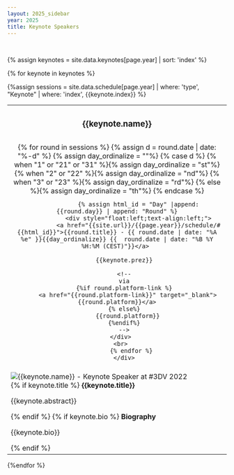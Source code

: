 ```yaml
---
layout: 2025_sidebar
year: 2025
title: Keynote Speakers
---
```


<br>

{% assign keynotes = site.data.keynotes[page.year] | sort: 'index' %}



{% for keynote in keynotes %}

{%assign sessions = site.data.schedule[page.year] | where: 'type', "Keynote" | where: 'index', {{keynote.index}} %}


<table class="table  table-striped" id="{{keynote.name | remove: " "}}">
<tr class="bg-dark text-light">
   <th colspan="2"  style="text-align:center;"><h3>{{keynote.name}}</h3>
   </th>
</tr>
<tr></tr>
<tr>
	<td style="text-align:center; padding:10px;">
		<div style="float:left;">
			{% for round in sessions %}
				{% assign d = round.date | date: "%-d" %}
				{% assign day_ordinalize = ""%}
				{% case d %}
				  {% when "1" or "21" or "31" %}{% assign day_ordinalize = "st"%}
				  {% when "2" or "22" %}{% assign day_ordinalize = "nd"%}
				  {% when "3" or "23" %}{% assign day_ordinalize = "rd"%}
				  {% else %}{% assign day_ordinalize = "th"%}
				{% endcase %}
			
				{% assign html_id = "Day" |append: {{round.day}} | append: "Round" %}
				<div style="float:left;text-align:left;">
				<a href="{{site.url}}/{{page.year}}/schedule/#{{html_id}}">{{round.title}} - {{ round.date | date: "%A %e" }}{{day_ordinalize}} {{  round.date | date: "%B %Y %H:%M (CEST)"}}</a> 

        {{keynote.prez}}
        
        <!--
        via
        {%if round.platform-link %}
          <a href="{{round.platform-link}}" target="_blank">{{round.platform}}</a>
        {% else%}
          {{round.platform}}
        {%endif%}
        -->
      </div>
      <br>
			{% endfor %}
		</div>
	
  <!--
  <div style="float:right; text-align: right;">
			Chaired by<br>
			<b>{{sessions[0].chairs}}</b>
	</div>
  -->
	
  </td>
</tr>
<tr>
	<td>
		<div class="row">
			<div class="col-sm-3">
				<div class="container-fluid">
							<img class="rounded mx-auto d-block" style="margin:auto;" src="{{site.url}}/{{keynote.image}}" alt="{{keynote.name}} - Keynote Speaker at #3DV 2022" style="height:200px;float: right;margin:10px;"/>
				</div>
			</div>
			<div class="col-sm-9">
				<div style="container-fluid;">
					{% if keynote.title %}
					<b>{{keynote.title}}</b>
					<p>{{keynote.abstract}}</p>
					{% endif %}
					{% if keynote.bio %}
					<b>Biography</b>
					<p>{{keynote.bio}}</p>
					{% endif %}
				</div>
			</div>
		</div>
	</td>
</tr>

</table>
{%endfor %}






